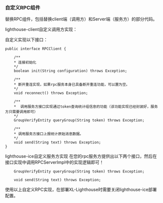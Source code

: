 ### 自定义RPC组件

替换RPC组件，包括替换client端（调用方）和Server端（服务方）的部分代码。

lighthouse-client自定义调用方实现：

自定义实现以下接口：
```
public interface RPCClient {
    
    /**
    * 连接初始化
    */
    boolean init(String configuration) throws Exception;

    /**
    * 断开重连实现，如果rpc服务本身已具备断开重连功能，可以置为空。
    */
    void reconnect() throws Exception;

    /**
    *  调用服务方接口实现通过token查询统计组信息的功能（该功能实现已经封装好，服务方只需要调用即可）
    */
    GroupVerifyEntity queryGroup(String token) throws Exception;

    /**
    * 调用服务方接口上报统计原始消息数据。
    */
    void send(String text) throws Exception;
}
```

lighthouse-ice自定义服务方实现
在您的rpc服务方提供出以下两个接口，然后在接口实现中调用RPCServerImpl中的实现逻辑即可！

``` 
    GroupVerifyEntity queryGroup(String token) throws Exception;
    
    void send(String text) throws Exception;
```


使用以上自定义RPC实现，在部署XL-Lighthouse时需要关闭lighthouse-ice部署配置。






